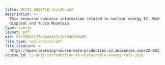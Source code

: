 ```yaml
---
title: MIT22_081JF10_lec14b.pdf
description: >-
  This resource contains information related to nuclear energy II: Waste
  disposal and Yucca Mountain.
type: course
layout: pdf
uid: 97c769b2127d9444467c1e7546f9b469
file_type: application/pdf
file_location: >-
  https://open-learning-course-data-production.s3.amazonaws.com/22-081j-introduction-to-sustainable-energy-fall-2010/97c769b2127d9444467c1e7546f9b469_MIT22_081JF10_lec14b.pdf
course_id: 22-081j-introduction-to-sustainable-energy-fall-2010
---
```

